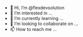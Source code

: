 - 👋 Hi, I’m @flexdevsolution
- 👀 I’m interested in ...
- 🌱 I’m currently learning ...
- 💞️ I’m looking to collaborate on ...
- 📫 How to reach me ...

<!---
flexdevsolution/flexdevsolution is a ✨ special ✨ repository because its `README.md` (this file) appears on your GitHub profile.
You can click the Preview link to take a look at your changes.
--->
